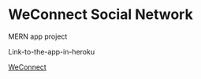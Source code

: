 # WeConnect Social Network
MERN app project

Link-to-the-app-in-heroku

<p> <a href="https://stormy-coast-00203.herokuapp.com/" target="_blank" rel="noopener noreferrer">WeConnect</a> </p>
